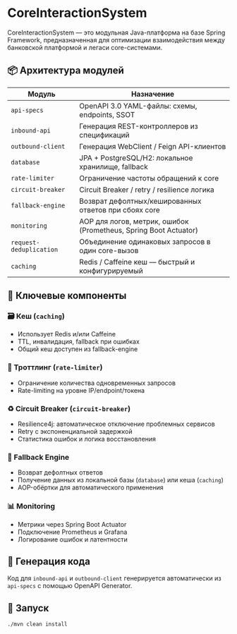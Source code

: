 # CoreInteractionSystem

CoreInteractionSystem — это модульная Java-платформа на базе Spring Framework, предназначенная для оптимизации взаимодействия между банковской платформой и легаси core-системами.

## 📦 Архитектура модулей

| Модуль               | Назначение                                                                 |
|----------------------|----------------------------------------------------------------------------|
| `api-specs`          | OpenAPI 3.0 YAML-файлы: схемы, endpoints, SSOT                             |
| `inbound-api`        | Генерация REST-контроллеров из спецификаций                                |
| `outbound-client`    | Генерация WebClient / Feign API-клиентов                                   |
| `database`           | JPA + PostgreSQL/H2: локальное хранилище, fallback                         |
| `rate-limiter`       | Ограничение частоты обращений к core                                       |
| `circuit-breaker`    | Circuit Breaker / retry / resilience логика                                |
| `fallback-engine`    | Возврат дефолтных/кешированных ответов при сбоях core                      |
| `monitoring`         | AOP для логов, метрик, ошибок (Prometheus, Spring Boot Actuator)          |
| `request-deduplication` | Объединение одинаковых запросов в один core-вызов                        |
| `caching`            | Redis / Caffeine кеш — быстрый и конфигурируемый                          |

## 🧠 Ключевые компоненты

### 🗃 Кеш (`caching`)
- Использует Redis и/или Caffeine
- TTL, инвалидация, fallback при ошибках
- Общий кеш доступен из fallback-engine

### 🚦 Троттлинг (`rate-limiter`)
- Ограничение количества одновременных запросов
- Rate-limiting на уровне IP/endpoint/токена

### ♻️ Circuit Breaker (`circuit-breaker`)
- Resilience4j: автоматическое отключение проблемных сервисов
- Retry с экспоненциальной задержкой
- Статистика ошибок и логика восстановления

### 🧱 Fallback Engine
- Возврат дефолтных ответов
- Получение данных из локальной базы (`database`) или кеша (`caching`)
- AOP-обёртки для автоматического применения

### 📊 Monitoring
- Метрики через Spring Boot Actuator
- Подключение Prometheus и Grafana
- Логирование ошибок и латентности

## 📂 Генерация кода

Код для `inbound-api` и `outbound-client` генерируется автоматически из `api-specs` с помощью OpenAPI Generator.

## 🚀 Запуск

```bash
./mvn clean install
```

